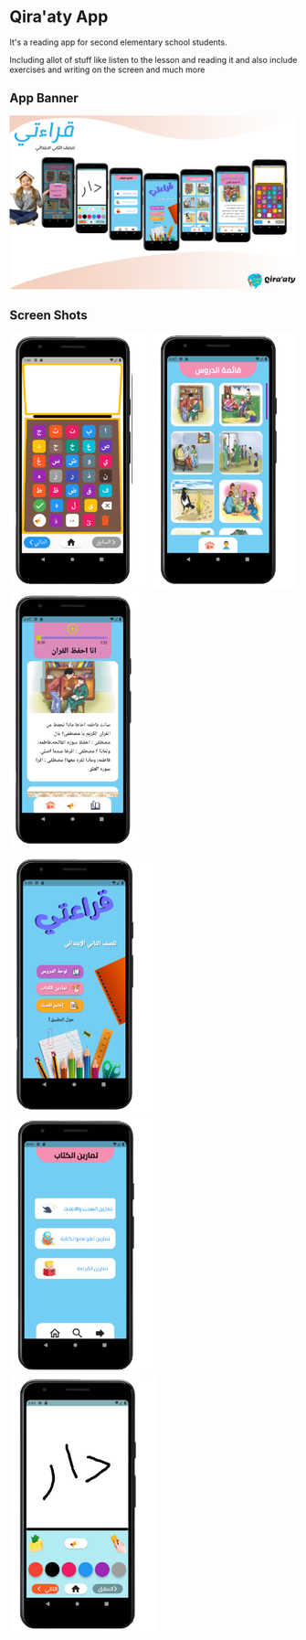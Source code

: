 # Qira'aty App

It's a reading app for second elementary school students.

Including allot of stuff like listen to the lesson and reading it and also include exercises and writing on the screen and much more

## App Banner

<img src = "assets/images/qiraty.jpg">

## Screen Shots

<img src = "assets/images/c1.png" height = 450;> <img src = "assets/images/c2.png" height = 450;> <img src = "assets/images/c3.png" height = 450;>

<img src = "assets/images/c4.png" height = 450;> <img src = "assets/images/c5.png" height = 450;> <img src = "assets/images/c6.png" height = 450;>
